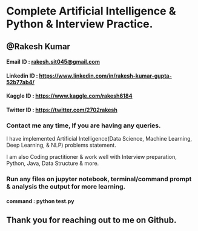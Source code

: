 # Complete Artificial Intelligence & Python & Interview Practice.
## @Rakesh Kumar
#### Email ID : rakesh.sit045@gmail.com
#### Linkedin ID : https://www.linkedin.com/in/rakesh-kumar-gupta-52b77ab4/
#### Kaggle ID : https://www.kaggle.com/rakesh6184 
#### Twitter ID : https://twitter.com/2702rakesh

### Contact me any time, If you are having any queries.

I have implemented Artificial Intelligence(Data Science, Machine Learning, Deep Learning, & NLP) problems statement.

I am also Coding practitioner & work well with Interview preparation, Python, Java, Data Structure & more.

### Run any files on jupyter notebook, terminal/command prompt & analysis the output for more learning.

#### command : python test.py

## Thank you for reaching out to me on Github. 

